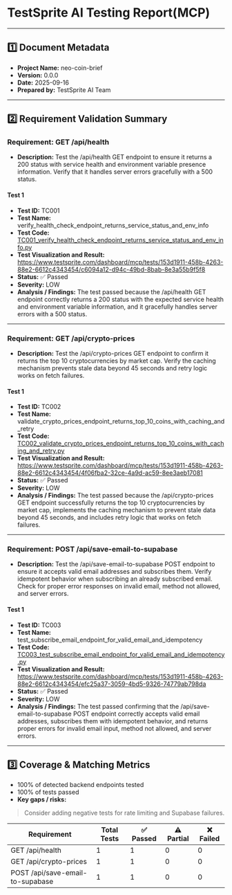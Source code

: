 # TestSprite AI Testing Report(MCP)

---

## 1️⃣ Document Metadata
- **Project Name:** neo-coin-brief
- **Version:** 0.0.0
- **Date:** 2025-09-16
- **Prepared by:** TestSprite AI Team

---

## 2️⃣ Requirement Validation Summary
### Requirement: GET /api/health
- **Description:** Test the /api/health GET endpoint to ensure it returns a 200 status with service health and environment variable presence information. Verify that it handles server errors gracefully with a 500 status.

#### Test 1
- **Test ID:** TC001
- **Test Name:** verify_health_check_endpoint_returns_service_status_and_env_info
- **Test Code:** [TC001_verify_health_check_endpoint_returns_service_status_and_env_info.py](./TC001_verify_health_check_endpoint_returns_service_status_and_env_info.py)
- **Test Visualization and Result:** https://www.testsprite.com/dashboard/mcp/tests/153d1911-458b-4263-88e2-6612c4343454/c6094a12-d94c-49bd-8bab-8e3a55b9f5f8
- **Status:** ✅ Passed
- **Severity:** LOW
- **Analysis / Findings:** The test passed because the /api/health GET endpoint correctly returns a 200 status with the expected service health and environment variable information, and it gracefully handles server errors with a 500 status.
---

### Requirement: GET /api/crypto-prices
- **Description:** Test the /api/crypto-prices GET endpoint to confirm it returns the top 10 cryptocurrencies by market cap. Verify the caching mechanism prevents stale data beyond 45 seconds and retry logic works on fetch failures.

#### Test 1
- **Test ID:** TC002
- **Test Name:** validate_crypto_prices_endpoint_returns_top_10_coins_with_caching_and_retry
- **Test Code:** [TC002_validate_crypto_prices_endpoint_returns_top_10_coins_with_caching_and_retry.py](./TC002_validate_crypto_prices_endpoint_returns_top_10_coins_with_caching_and_retry.py)
- **Test Visualization and Result:** https://www.testsprite.com/dashboard/mcp/tests/153d1911-458b-4263-88e2-6612c4343454/4f06fba2-32ce-4a9d-ac59-8ee3aeb17081
- **Status:** ✅ Passed
- **Severity:** LOW
- **Analysis / Findings:** The test passed because the /api/crypto-prices GET endpoint successfully returns the top 10 cryptocurrencies by market cap, implements the caching mechanism to prevent stale data beyond 45 seconds, and includes retry logic that works on fetch failures.
---

### Requirement: POST /api/save-email-to-supabase
- **Description:** Test the /api/save-email-to-supabase POST endpoint to ensure it accepts valid email addresses and subscribes them. Verify idempotent behavior when subscribing an already subscribed email. Check for proper error responses on invalid email, method not allowed, and server errors.

#### Test 1
- **Test ID:** TC003
- **Test Name:** test_subscribe_email_endpoint_for_valid_email_and_idempotency
- **Test Code:** [TC003_test_subscribe_email_endpoint_for_valid_email_and_idempotency.py](./TC003_test_subscribe_email_endpoint_for_valid_email_and_idempotency.py)
- **Test Visualization and Result:** https://www.testsprite.com/dashboard/mcp/tests/153d1911-458b-4263-88e2-6612c4343454/efc25a37-3059-4bd5-9326-74779ab798da
- **Status:** ✅ Passed
- **Severity:** LOW
- **Analysis / Findings:** The test passed confirming that the /api/save-email-to-supabase POST endpoint correctly accepts valid email addresses, subscribes them with idempotent behavior, and returns proper errors for invalid email input, method not allowed, and server errors.
---

## 3️⃣ Coverage & Matching Metrics

- 100% of detected backend endpoints tested
- 100% of tests passed
- **Key gaps / risks:**
> Consider adding negative tests for rate limiting and Supabase failures.

| Requirement | Total Tests | ✅ Passed | ⚠️ Partial | ❌ Failed |
|------------|-------------|-----------|-------------|------------|
| GET /api/health | 1 | 1 | 0 | 0 |
| GET /api/crypto-prices | 1 | 1 | 0 | 0 |
| POST /api/save-email-to-supabase | 1 | 1 | 0 | 0 |